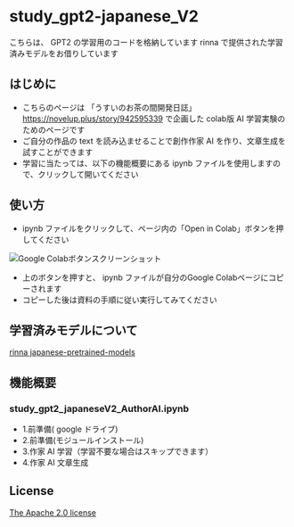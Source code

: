 # study_gpt2-japanese_V2
こちらは、 GPT2 の学習用のコードを格納しています
rinna で提供された学習済みモデルをお借りしています


## はじめに

 - こちらのページは 「うすいのお茶の間開発日誌」https://novelup.plus/story/942595339 で企画した colab版 AI 学習実験のためのページです
 - ご自分の作品の text を読み込ませることで創作作家 AI を作り、文章生成を試すことができます
 - 学習に当たっては、以下の機能概要にある ipynb ファイルを使用しますので、クリックして開いてください


## 使い方

- ipynb ファイルをクリックして、ページ内の「Open in Colab」ボタンを押してください

![Google Colabボタンスクリーンショット](https://user-images.githubusercontent.com/12935099/132114635-d0625e1f-9763-4a80-8934-b1b40695cad4.png)

 - 上のボタンを押すと、 ipynb ファイルが自分のGoogle Colabページにコピーされます
 - コピーした後は資料の手順に従い実行してみてください


## 学習済みモデルについて

[rinna japanese-pretrained-models](https://github.com/rinnakk/japanese-pretrained-models)



## 機能概要

### study_gpt2_japaneseV2_AuthorAI.ipynb

 - 1.前準備( google ドライブ)
 - 2.前準備(モジュールインストール)
 - 3.作家 AI 学習（学習不要な場合はスキップできます）
 - 4.作家 AI 文章生成


## License

[The Apache 2.0 license](https://www.apache.org/licenses/LICENSE-2.0)
